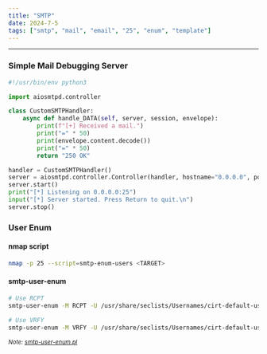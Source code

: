 ```yaml
---
title: "SMTP"
date: 2024-7-5
tags: ["smtp", "mail", "email", "25", "enum", "template"]
---
```


---
### Simple Mail Debugging Server

```python
#!/usr/bin/env python3

import aiosmtpd.controller

class CustomSMTPHandler:
    async def handle_DATA(self, server, session, envelope):
        print(f"[+] Received a mail.")
        print("=" * 50)
        print(envelope.content.decode())
        print("=" * 50)
        return "250 OK"

handler = CustomSMTPHandler()
server = aiosmtpd.controller.Controller(handler, hostname="0.0.0.0", port=25)
server.start()
print("[*] Listening on 0.0.0.0:25")
input("[*] Server started. Press Return to quit.\n")
server.stop()
```

### User Enum

#### nmap script

```bash
nmap -p 25 --script=smtp-enum-users <TARGET>
```

#### smtp-user-enum

```bash
# Use RCPT
smtp-user-enum -M RCPT -U /usr/share/seclists/Usernames/cirt-default-usernames.txt -t <TARGET>
```

```bash
# Use VRFY
smtp-user-enum -M VRFY -U /usr/share/seclists/Usernames/cirt-default-usernames.txt -t <TARGET>
```

<small>*Note: [smtp-user-enum.pl](https://raw.githubusercontent.com/pentestmonkey/smtp-user-enum/master/smtp-user-enum.pl)*</small>
